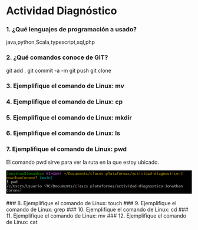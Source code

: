 # Actividad Diagnóstico


### 1. ¿Qué lenguajes de programación a usado?
java,python,Scala,typescript,sql,php
### 2. ¿Qué comandos conoce de GIT?
git add .
git commit -a -m 
git push 
git clone 
### 3. Ejemplifique el comando de Linux: mv
### 4. Ejemplifique el comando de Linux: cp
### 5. Ejemplifique el comando de Linux: mkdir
### 6. Ejemplifique el comando de Linux: ls
### 7. Ejemplifique el comando de Linux: pwd
El comando pwd sirve para ver la ruta en la que estoy ubicado.
<div>
<p style = 'text-align:center;'>
<img src="https://github.com/PlataformasWeb-P-AA2024/actividad-diagnostico-JonathanCoronel/blob/main/Captura%20de%20pantalla%202024-04-08%20203152.png" width="800px">
</p>
</div>### 8. Ejemplifique el comando de Linux: touch
### 9. Ejemplifique el comando de Linux: grep
### 10. Ejemplifique el comando de Linux: cd
### 11. Ejemplifique el comando de Linux: mv
### 12. Ejemplifique el comando de Linux: cat
